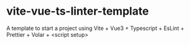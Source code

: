 # vite-vue-ts-linter-template
A template to start a project using Vite + Vue3 + Typescript + EsLint + Prettier + Volar + &lt;script setup>
